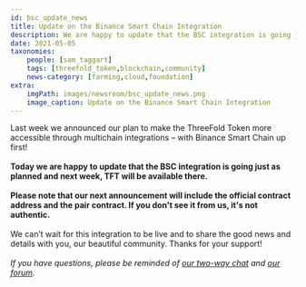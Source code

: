 ```yaml
---
id: bsc_update_news
title: Update on the Binance Smart Chain Integration
description: We are happy to update that the BSC integration is going just as planned and next week, TFT will be available there.
date: 2021-05-05
taxonomies:
    people: [sam_taggart]
    tags: [threefold_token,blockchain,community]
    news-category: [farming,cloud,foundation]
extra:
    imgPath: images/newsroom/bsc_update_news.png
    image_caption: Update on the Binance Smart Chain Integration
---
```


Last week we announced our plan to make the ThreeFold Token more accessible through multichain integrations – with Binance Smart Chain up first!
<br />
<br />
**Today we are happy to update that the BSC integration is going just as planned and next week, TFT will be available there.**
<br />
<br />
**Please note that our next announcement will include the official contract address and the pair contract. If you don't see it from us, it's not authentic.**
<br />
<br />
We can’t wait for this integration to be live and to share the good news and details with you, our beautiful community. Thanks for your support!
<br />
<br />
*If you have questions, please be reminded of [our two-way chat](https://t.me/threefold) and [our forum](https://forum.threefold.io/).*
